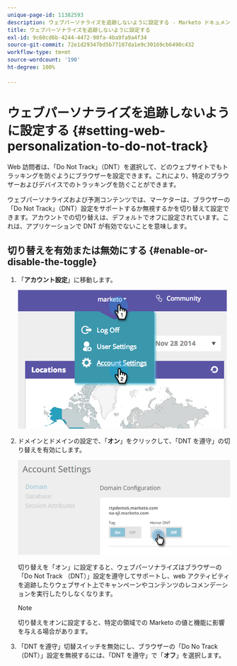 ```yaml
---
unique-page-id: 11382593
description: ウェブパーソナライズを追跡しないように設定する - Marketo ドキュメント - 製品ドキュメント
title: ウェブパーソナライズを追跡しないように設定する
exl-id: 9c60cd6b-4244-4472-90fa-4ba9fa9a4f34
source-git-commit: 72e1d29347bd5b77107da1e9c30169cb6490c432
workflow-type: tm+mt
source-wordcount: '190'
ht-degree: 100%

---
```


# ウェブパーソナライズを追跡しないように設定する {#setting-web-personalization-to-do-not-track}

Web 訪問者は、「Do Not Track」（DNT）を選択して、どのウェブサイトでもトラッキングを防ぐようにブラウザーを設定できます。これにより、特定のブラウザーおよびデバイスでのトラッキングを防ぐことができます。

ウェブパーソナライズおよび予測コンテンツでは、マーケターは、ブラウザーの「Do Not Track」（DNT）設定をサポートするか無視するかを切り替えて設定できます。アカウントでの切り替えは、デフォルトでオフに設定されています。これは、アプリケーションで DNT が有効でないことを意味します。

## 切り替えを有効または無効にする {#enable-or-disable-the-toggle}

1. 「**アカウント設定**」に移動します。

   ![](assets/image2014-12-1-23-3a3-3a12.png)

1. ドメインとドメインの設定で、「**オン**」をクリックして、「DNT を遵守」の切り替えを有効にします。

   ![](assets/two-1.png)

   切り替えを「オン」に設定すると、ウェブパーソナライズはブラウザーの「Do Not Track （DNT）」設定を遵守してサポートし、web アクティビティを追跡したりウェブサイト上でキャンペーンやコンテンツのレコメンデーションを実行したりしなくなります。

   >[!NOTE]
   >
   >切り替えをオンに設定すると、特定の領域での Marketo の値と機能に影響を与える場合があります。

1. 「DNT を遵守」切替スイッチを無効にし、ブラウザーの「Do No Track（DNT）」設定を無視するには、「DNT を遵守」で「**オフ**」を選択します。
